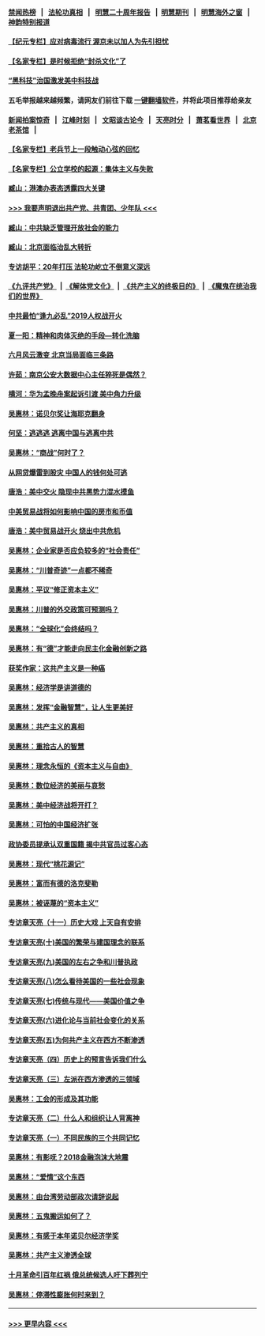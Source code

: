 #### [禁闻热榜](热点新闻.md?=0)  &nbsp;&nbsp;|&nbsp;&nbsp; [法轮功真相](https://github.com/gfw-breaker/truth/blob/master/README.md?=0) &nbsp;&nbsp;|&nbsp;&nbsp; [明慧二十周年报告](https://github.com/gfw-breaker/mh-reports/blob/master/README.md?=0) &nbsp;&nbsp;|&nbsp;&nbsp;[明慧期刊](https://github.com/gfw-breaker/mh-qikan) &nbsp;&nbsp;|&nbsp;&nbsp; [明慧海外之窗](https://github.com/gfw-breaker/mh-news/blob/master/README.md?=0) &nbsp;&nbsp;|&nbsp;&nbsp; [神韵特别报道](https://github.com/gfw-breaker/mh-news/blob/master/shenyun.md?=0)
#### [【纪元专栏】应对病毒流行 渥京未以加人为先引担忧](../pages/nsc423/n11875714.md?t=02271802) 
#### [【名家专栏】是时候拒绝“封杀文化”了](../pages/nsc423/n11814093.md?t=02271802) 
#### [“黑科技”治国激发美中科技战](../pages/nsc423/n11638056.md?t=02271802) 
#### 五毛举报越来越频繁，请网友们前往下载 [一键翻墙软件](https://github.com/gfw-breaker/ssr-accounts)，并将此项目推荐给亲友
#### [新闻拍案惊奇](https://github.com/gfw-breaker/banned-news/blob/master/pages/link4.md) &nbsp;&nbsp;|&nbsp;&nbsp; [江峰时刻](https://github.com/gfw-breaker/banned-news/blob/master/pages/link4.md) &nbsp;&nbsp;|&nbsp;&nbsp; [文昭谈古论今](https://github.com/gfw-breaker/banned-news/blob/master/pages/link4.md) &nbsp;&nbsp;|&nbsp;&nbsp; [天亮时分](https://github.com/gfw-breaker/banned-news/blob/master/pages/link4.md) &nbsp;&nbsp;|&nbsp;&nbsp; [萧茗看世界](https://github.com/gfw-breaker/banned-news/blob/master/pages/link4.md) &nbsp;&nbsp;|&nbsp;&nbsp; [北京老茶馆](https://github.com/gfw-breaker/banned-news/blob/master/pages/link4.md) &nbsp;&nbsp;|&nbsp;&nbsp; 
#### [【名家专栏】老兵节上一段触动心弦的回忆](../pages/nsc423/n11646016.md?t=02271802) 
#### [【名家专栏】公立学校的起源：集体主义与失败](../pages/nsc423/n11601833.md?t=02271802) 
#### [臧山：港澳办表态透露四大关键](../pages/nsc423/n11421628.md?t=02271802) 
#### [>>> 我要声明退出共产党、共青团、少年队 <<<](https://github.com/begood0513/goodnews/blob/master/quit/letter.md) 
#### [臧山：中共缺乏管理开放社会的能力](../pages/nsc423/n11407457.md?t=02271802) 
#### [臧山：北京面临治乱大转折](../pages/nsc423/n11406895.md?t=02271802) 
#### [专访胡平：20年打压 法轮功屹立不倒意义深远](../pages/nsc423/n11398800.md?t=02271802) 
#### [《九评共产党》](https://github.com/begood0513/9ping.md/blob/master/README.md) &nbsp;|&nbsp; [《解体党文化》](../../../../jtdwh.md/blob/master/README.md)  &nbsp;|&nbsp; [《共产主义的终极目的》](../../../../gczydzjmd.md/blob/master/README.md) &nbsp;|&nbsp; [《魔鬼在统治我们的世界》](../../../../mgztzwmdsj.md/blob/master/README.md) 
#### [中共最怕“逢九必乱”2019人权战开火](../pages/nsc423/n11385248.md?t=02271802) 
#### [夏一阳：精神和肉体灭绝的手段—转化洗脑](../pages/nsc423/n11368250.md?t=02271802) 
#### [六月风云激变 北京当局面临三条路](../pages/nsc423/n11313668.md?t=02271802) 
#### [许茹：南京公安大数据中心主任猝死是偶然？](../pages/nsc423/n11064744.md?t=02271802) 
#### [横河：华为孟晚舟案起诉引渡 美中角力升级](../pages/nsc423/n11027230.md?t=02271802) 
#### [吴惠林：诺贝尔奖让海耶克翻身](../pages/nsc423/n10890049.md?t=02271802) 
#### [何坚：逃逃逃 逃离中国与逃离中共](../pages/nsc423/n10592891.md?t=02271802) 
#### [吴惠林：“商战”何时了？](../pages/nsc423/n10573558.md?t=02271802) 
#### [从网贷爆雷到股灾 中国人的钱何处可逃](../pages/nsc423/n10572800.md?t=02271802) 
#### [唐浩：美中交火 隐现中共黑势力混水摸鱼](../pages/nsc423/n10544040.md?t=02271802) 
#### [中美贸易战将如何影响中国的房市和币值](../pages/nsc423/n10543697.md?t=02271802) 
#### [唐浩：美中贸易战开火 烧出中共危机](../pages/nsc423/n10540126.md?t=02271802) 
#### [吴惠林：企业家是否应负较多的“社会责任”](../pages/nsc423/n10535022.md?t=02271802) 
#### [吴惠林：“川普奇迹”一点都不稀奇](../pages/nsc423/n10512808.md?t=02271802) 
#### [吴惠林：平议“修正资本主义”](../pages/nsc423/n10495724.md?t=02271802) 
#### [吴惠林：川普的外交政策可预测吗？](../pages/nsc423/n10462387.md?t=02271802) 
#### [吴惠林：“全球化”会终结吗？](../pages/nsc423/n10452838.md?t=02271802) 
#### [吴惠林：有“德”才能走向民主化金融创新之路](../pages/nsc423/n10432292.md?t=02271802) 
#### [获奖作家：这共产主义是一种癌](../pages/nsc423/n10431541.md?t=02271802) 
#### [吴惠林：经济学是讲道德的](../pages/nsc423/n10398014.md?t=02271802) 
#### [吴惠林：发挥“金融智慧”，让人生更美好](../pages/nsc423/n10375019.md?t=02271802) 
#### [吴惠林：共产主义的真相](../pages/nsc423/n10351394.md?t=02271802) 
#### [吴惠林：重拾古人的智慧](../pages/nsc423/n10337691.md?t=02271802) 
#### [吴惠林：理念永恒的《资本主义与自由》](../pages/nsc423/n10316274.md?t=02271802) 
#### [吴惠林：数位经济的美丽与哀愁](../pages/nsc423/n10292946.md?t=02271802) 
#### [吴惠林：美中经济战将开打？](../pages/nsc423/n10258825.md?t=02271802) 
#### [吴惠林：可怕的中国经济扩张](../pages/nsc423/n10219147.md?t=02271802) 
#### [政协委员提承认双重国籍 揭中共官员过客心态](../pages/nsc423/n10208809.md?t=02271802) 
#### [吴惠林：现代“桃花源记”](../pages/nsc423/n10185234.md?t=02271802) 
#### [吴惠林：富而有德的洛克斐勒](../pages/nsc423/n10142264.md?t=02271802) 
#### [吴惠林：被诬蔑的“资本主义”](../pages/nsc423/n10124816.md?t=02271802) 
#### [专访章天亮（十一）历史大戏 上天自有安排](../pages/nsc423/n10094905.md?t=02271802) 
#### [专访章天亮(十)美国的繁荣与建国理念的联系](../pages/nsc423/n10094899.md?t=02271802) 
#### [专访章天亮(九)美国的左右之争和川普执政](../pages/nsc423/n10094889.md?t=02271802) 
#### [专访章天亮(八)怎么看待美国的一些社会现象](../pages/nsc423/n10094857.md?t=02271802) 
#### [专访章天亮(七)传统与现代——美国价值之争](../pages/nsc423/n10093140.md?t=02271802) 
#### [专访章天亮(六)进化论与当前社会变化的关系](../pages/nsc423/n10092036.md?t=02271802) 
#### [专访章天亮(五)为何共产主义在西方不断渗透](../pages/nsc423/n10083620.md?t=02271802) 
#### [专访章天亮（四）历史上的预言告诉我们什么](../pages/nsc423/n10083606.md?t=02271802) 
#### [专访章天亮（三）左派在西方渗透的三领域](../pages/nsc423/n10081115.md?t=02271802) 
#### [吴惠林：工会的形成及其功能](../pages/nsc423/n10080633.md?t=02271802) 
#### [专访章天亮（二）什么人和组织让人背离神](../pages/nsc423/n10076637.md?t=02271802) 
#### [专访章天亮（一）不同民族的三个共同记忆](../pages/nsc423/n10074188.md?t=02271802) 
#### [吴惠林：有影呒？2018金融泡沫大地震](../pages/nsc423/n10040534.md?t=02271802) 
#### [吴惠林：“爱情”这个东西](../pages/nsc423/n10019423.md?t=02271802) 
#### [吴惠林：由台湾劳动部政次请辞说起](../pages/nsc423/n9979679.md?t=02271802) 
#### [吴惠林：五鬼搬运如何了？](../pages/nsc423/n9925338.md?t=02271802) 
#### [吴惠林：有感于本年诺贝尔经济学奖](../pages/nsc423/n9871883.md?t=02271802) 
#### [吴惠林：共产主义渗透全球](../pages/nsc423/n9812748.md?t=02271802) 
#### [十月革命引百年红祸 俄总统候选人吁下葬列宁](../pages/nsc423/n9810182.md?t=02271802) 
#### [吴惠林：停滞性膨胀何时来到？](../pages/nsc423/n9764136.md?t=02271802) 

----
#### [ >>> 更早内容 <<< ](../indexes/nsc423-earlier.md)
